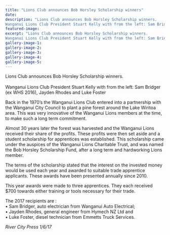 ```yaml
---
title: "Lions Club announces Bob Horsley Scholarship winners"
date: 
description: "Lions Club announces Bob Horsley Scholarship winners.
Wanganui Lions Club President Stuart Kelly with from the left: Sam Bridger (ex WHS 2016)..."
featured-image: 
excerpt: "Lions Club announces Bob Horsley Scholarship winners.
Wanganui Lions Club President Stuart Kelly with from the left: Sam Bridger (ex WHS 2016), Jayden Rhodes and Luke Foster."
gallery-image-1: 
gallery-image-2: 
gallery-image-3: 
gallery-image-4: 
gallery-image-5: 
---
```


<p>Lions Club announces Bob Horsley Scholarship winners.<br /><br /><span>Wanganui Lions Club President Stuart Kelly with from the left: Sam Bridger (ex WHS 2016), Jayden Rhodes and Luke Foster</span></p>
<p>Back in the 1970&rsquo;s the Wanganui Lions Club entered into a partnership with the Wanganui City Council to plant a pine forest around the Lake Wiritoa area. This was very innovative of the Wanganui Lions members at the time, to make such a long term commitment.</p>
<p>Almost 30 years later the forest was harvested and the Wanganui Lions received their share of the profits. These profits were then set aside and a student scholarship&nbsp;<span class="text_exposed_show">for apprentices was established. This scholarship came under the auspices of the Wanganui Lions Charitable Trust, and was named the Bob Horsley Scholarship Fund, after a long term and hardworking Lions member.<br /></span></p>
<p><span class="text_exposed_show">The terms of the scholarship stated that the interest on the invested money would be used each year and awarded to suitable trade apprentice applicants. These awards have been presented annually since 2010.<br /></span></p>
<p><span class="text_exposed_show">This year awards were made to three apprentices. They each received $700 towards either training or tools necessary for their trade.<br /></span></p>
<p><span class="text_exposed_show">The 2017 recipients are :&nbsp;<br />&bull; Sam Bridger, auto electrician from Wanganui Auto Electrical;&nbsp;<br />&bull; Jayden Rhodes, general engineer from Hymech NZ Ltd and<br />&bull; Luke Foster, diesel technician from Emmetts Truck Services.</span></p>
<div class="text_exposed_show">
<p><em>River City Press 1/6/17</em></p>
</div>

